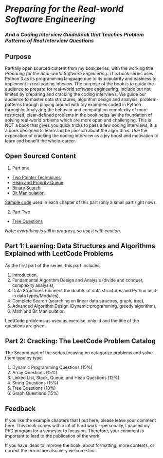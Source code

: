 # *Preparing for the Real-world Software Engineering*
### *And a Coding Interview Guidebook that Teaches Problem Patterns of Real Interview Questions*

## Purpose
Partially open sourced content from my book series, with the working title *Preparing for the Real-world Software Engineering*. This book series uses Python 3 as its programming language due to its popularity and easiness to implement in real coding inteview. The purpose of the book is to guide the audience to prepare for real-world software engineering, include but not limited by preparing and cracking the coding interviews. We guide our audience to  master data structures, algorithm design and analysis, problem-patterns through playing around with toy examples coded in Python throughly. Analyzing the behavior and computation complexity of more restricted, clear-defined problems in the book helps lay the foundation of solving real-world prblems which are more open and challenging. This is NOT a book that gives you quick tricks to pass a few coding interviews, it is a book designed to learn and be passion about the algorithms. Use the expecation of cracking the coding interview as a joy boost and motivation to learn and benefit the whole-career. 




## Open Sourced Content
1. [Part one](https://github.com/liyin2015/Algorithms-and-LeetCode/blob/master/Easy_Book(7).pdf)
* [Two Pointer Techniques](https://github.com/liyin2015/Algorithms-and-LeetCode/blob/master/two_pointer.pdf)
* [Heap and Proprity Queue](https://github.com/liyin2015/Algorithms-and-LeetCode/blob/master/heap_priority_queue.pdf)
* [Binary Search](https://github.com/liyin2015/Algorithms-and-LeetCode/blob/master/binary_search.pdf)
* [Bit Manipulation](https://github.com/liyin2015/Algorithms-and-LeetCode/blob/master/bit%20manipulation.pdf)

[Sample code](https://github.com/liyin2015/Algorithms-and-LeetCode/tree/master/Colab%20Codes/Colab%20Notebooks) used in each chapter of this part (only a small part right now).

2. Part Two
* [Tree Questions](https://github.com/liyin2015/Algorithms-and-LeetCode/blob/master/tree_questions.pdf)

*Note: everything is still in progress, so use it with caution.*


## Part 1: Learning: Data Structures and Algorithms Explained with LeetCode Problems
As the first part of the series, this part includes: 
1. Introduction, 
2. Fundamental Algorithm
Design and Analysis (divide and conquer, complexity analysis), 
3. Data Structures (connect the doubts of data structures and Python built-in data types/Modules), 
4. Complete Search (searching on linear data structres, graph, tree), 
5. Advanced Algorithm Design (Dynamic programming, greedy algorithm),
6. Math and Bit Manipulation

LeetCode problems as used as exercise, only id and the title of the questions are given.
## Part 2: Cracking: The LeetCode Problem Catalog
The Second part of the series focusing on catagorize problems and solve them type by type.
1. Dynamic Programming Questions (15%)
2. Array Questions (15%)
3. Linked List, Stack, Queue, and Heap Questions (12%)
4. String Questions (15%)
5. Tree Questions (10%)
6. Graph Questions (15%)

## Feedback
If you like the example chapters that I put here, please leave your comment here. This book comes with a lot of hard work --personally, I paused my PhD program for a semester to focus on. Therefore, your comment is important to lead to the publication of the work. 

If you have ideas to improve the book, about formatting, more contents, or correct the errors are also very welcome too. 

<!---## Copyright
The book is copyrighed and protected, please do not spread without permission. ---!>
